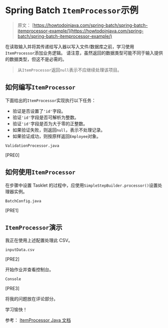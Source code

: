 # Spring Batch `ItemProcessor`示例

> 原文： [https://howtodoinjava.com/spring-batch/spring-batch-itemprocessor-example/](https://howtodoinjava.com/spring-batch/spring-batch-itemprocessor-example/)

在读取输入并将其传递给写入器以写入文件/数据库之前，学习使用`ItemProcessor`添加业务逻辑。 请注意，虽然返回的数据类型可能不同于输入提供的数据类型，但这不是必需的。

> 从`ItemProcessor`返回`null`表示不应继续处理该项目。

## 如何编写`ItemProcessor`

下面给出的`ItemProcessor`实现执行以下任务：

*   验证是否设置了`'id'`字段。
*   验证`'id'`字段是否可解析为整数。
*   验证`'id'`字段是否为大于零的正整数。
*   如果验证失败，则返回`null`，表示不处理记录。
*   如果验证成功，则按原样返回`Employee`对象。

`ValidationProcessor.java`

[PRE0]

## 如何使用`ItemProcessor`

在步骤中设置 Tasklet 的过程中，应使用`SimpleStepBuilder.processor()`设置处理器实例。

`BatchConfig.java`

[PRE1]

## `ItemProcessor`演示

我正在使用上述配置处理此 CSV。

`inputData.csv`

[PRE2]

开始作业并查看控制台。

`Console`

[PRE3]

将我的问题放在评论部分。

学习愉快！

参考： [ItemProcessor Java 文档](https://docs.spring.io/spring-batch/4.0.x/api/org/springframework/batch/item/ItemProcessor.html)